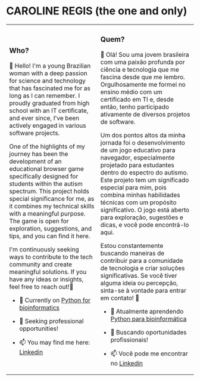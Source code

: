 # CAROLINE REGIS (the one and only)

<table>
  <tr>
    <td>
      
<!-- Left Column Content -->

### Who?
👋 Hello! I'm a young Brazilian woman with a deep passion for science and technology that has fascinated me for as long as I can remember. I proudly graduated from high school with an IT certificate, and ever since, I've been actively engaged in various software projects.

One of the highlights of my journey has been the development of an educational browser game specifically designed for students within the autism spectrum. This project holds special significance for me, as it combines my technical skills with a meaningful purpose. The game is open for exploration, suggestions, and tips, and you can find it here.

I'm continuously seeking ways to contribute to the tech community and create meaningful solutions. If you have any ideas or insights, feel free to reach out!🌟

- 🌱 Currently on <a href="https://github.com/carolineregis/python-for-bioinformatics"> Python for bioinformatics </a>
- 💼 Seeking professional opportunities!
- 📫 You may find me here: <a href="https://www.linkedin.com/in/caroline-r-485262201/"> Linkedin </a>

    </td>
    <td>
      
<!-- Right Column Content -->

### Quem?
👋 Olá! Sou uma jovem brasileira com uma paixão profunda por ciência e tecnologia que me fascina desde que me lembro. Orgulhosamente me formei no ensino médio com um certificado em TI e, desde então, tenho participado ativamente de diversos projetos de software.

Um dos pontos altos da minha jornada foi o desenvolvimento de um jogo educativo para navegador, especialmente projetado para estudantes dentro do espectro do autismo. Este projeto tem um significado especial para mim, pois combina minhas habilidades técnicas com um propósito significativo. O jogo está aberto para exploração, sugestões e dicas, e você pode encontrá-lo aqui.

Estou constantemente buscando maneiras de contribuir para a comunidade de tecnologia e criar soluções significativas. Se você tiver alguma ideia ou percepção, sinta-se à vontade para entrar em contato! 🌟

- 🌱 Atualmente aprendendo <a href="https://github.com/carolineregis/python-for-bioinformatics"> Python para bioinformática </a>
- 💼 Buscando oportunidades profissionais!
- 📫 Você pode me encontrar no <a href="https://www.linkedin.com/in/caroline-r-485262201/"> Linkedin </a>

    </td>
  </tr>
</table>

